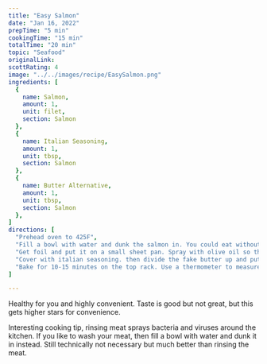 ```yaml
---
title: "Easy Salmon"
date: "Jan 16, 2022"
prepTime: "5 min" 
cookingTime: "15 min"
totalTime: "20 min"
topic: "Seafood"
originalLink: 
scottRating: 4
image: "../../images/recipe/EasySalmon.png"
ingredients: [
  {
    name: Salmon,
    amount: 1,
    unit: filet,
    section: Salmon
  },
  {
    name: Italian Seasoning,
    amount: 1,
    unit: tbsp,
    section: Salmon
  },
  {
    name: Butter Alternative,
    amount: 1,
    unit: tbsp,
    section: Salmon
  },
]
directions: [
  "Prehead oven to 425F",
  "Fill a bowl with water and dunk the salmon in. You could eat without dunking but I find it removes a little of the fishiness flavor.",
  "Get foil and put it on a small sheet pan. Spray with olive oil so the foil is heavily coated. Fish really likes to stick.",
  "Cover with italian seasoning. then divide the fake butter up and put into smaller scoops on the fish. It'll melt and coat it more evenly.",
  "Bake for 10-15 minutes on the top rack. Use a thermometer to measure until it reaches 145F"
]

---
```


Healthy for you and highly convenient. Taste is good but not great, but this gets higher stars for convenience.

Interesting cooking tip, rinsing meat sprays bacteria and viruses around the kitchen. If you like to wash your meat, then fill a bowl with water and dunk it in instead. Still technically not necessary but much better than rinsing the meat.